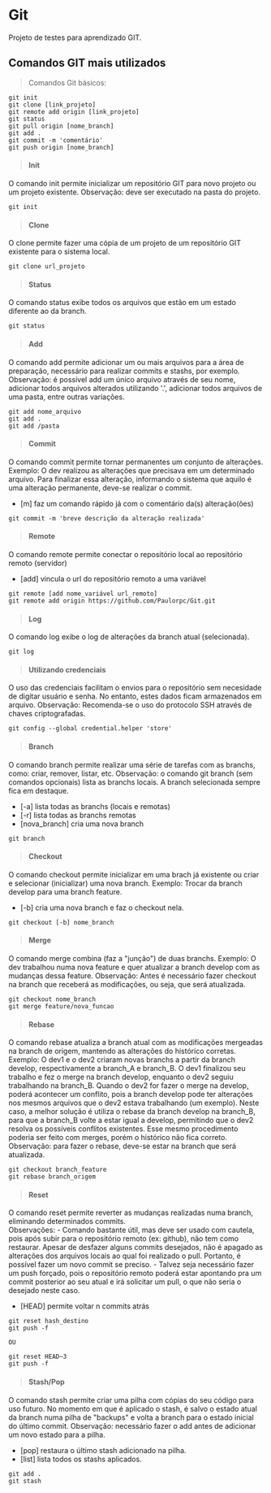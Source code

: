 # Git
Projeto de testes para aprendizado GIT. 

## Comandos GIT mais utilizados

> Comandos Git básicos:
```shell
git init
git clone [link_projeto]
git remote add origin [link_projeto]
git status
git pull origin [nome_branch]
git add .
git commit -m 'comentário'
git push origin [nome_branch]
```


> #### Init
O comando init permite inicializar um repositório GIT para novo projeto ou um projeto existente. 
Observação: deve ser executado na pasta do projeto.
```
git init
```


> #### Clone
O clone permite fazer uma cópia de um projeto de um repositório GIT existente para o sistema local. 
```shell
git clone url_projeto
```


> #### Status
O comando status exibe todos os arquivos que estão em um estado diferente ao da branch. 
```shell
git status
```


> #### Add
O comando add permite adicionar um ou mais arquivos para a área de preparação, necessário para realizar commits e stashs, por exemplo.
Observação: é possível add um único arquivo através de seu nome, adicionar todos arquivos alterados utilizando '.', adicionar todos arquivos de uma pasta, entre outras variações.   
```shell
git add nome_arquivo
git add .
git add /pasta
```


> #### Commit
O comando commit permite tornar permanentes um conjunto de alterações.
Exemplo: O dev realizou as alterações que precisava em um determinado arquivo. Para finalizar essa alteração, informando o sistema que aquilo é uma alteração permanente, deve-se realizar o commit.
- [m] faz um comando rápido já com o comentário da(s) alteração(ões) 
```shell
git commit -m 'breve descrição da alteração realizada' 
```


> #### Remote
 O comando remote permite conectar o repositório local ao repositório remoto (servidor)
 - [add] vincula o url do repositório remoto a uma variável 
```shell
git remote [add nome_variável url_remoto]
git remote add origin https://github.com/Paulorpc/Git.git 
```


> #### Log
O comando log exibe o log de alterações da branch atual (selecionada).     
```shell
git log
```


> #### Utilizando credenciais
O uso das credenciais facilitam o envios para o repositório sem necesidade de digitar usuário e senha. No entanto, estes dados ficam armazenados em arquivo. 
Observação: Recomenda-se o uso do protocolo SSH através de chaves criptografadas. 
```shell
git config --global credential.helper 'store'
```


> #### Branch
O comando branch permite realizar uma série de tarefas com as branchs, como: criar, remover, listar, etc.
Observação: o comando git branch (sem comandos opcionais) lista as branchs locais. A branch selecionada sempre fica em destaque.
- [-a] lista todas as branchs (locais e remotas)
- [-r] lista todas as branchs remotas
- [nova_branch] cria uma nova branch
```shell
git branch
```


> #### Checkout
O comando checkout permite inicializar em uma brach já existente ou criar e selecionar (inicializar) uma nova branch. 
Exemplo: Trocar da branch develop para uma branch feature.
- [-b] cria uma nova branch e faz o checkout nela. 
```shell
git checkout [-b] nome_branch
```


> #### Merge
O comando merge combina (faz a "junção") de duas branchs. 
Exemplo: O dev trabalhou numa nova feature e quer atualizar a branch develop com as mudanças dessa feature.
Observação: Antes é necessário fazer checkout na branch que receberá as modificações, ou seja, que será atualizada.   
```shell
git checkout nome_branch
git merge feature/nova_funcao
```


> #### Rebase
O comando rebase atualiza a branch atual com as modificações mergeadas na branch de origem, mantendo as alterações do histórico corretas. 
Exemplo: O dev1 e o dev2 criaram novas branchs a partir da branch develop, respectivamente a branch_A e branch_B. O dev1 finalizou seu trabalho e fez o merge na branch develop, enquanto o dev2 seguiu trabalhando na branch_B. Quando o dev2 for fazer o merge na develop, poderá acontecer um conflito, pois a branch develop pode ter alterações nos mesmos arquivos que o dev2 estava trabalhando (um exemplo). Neste caso, a melhor solução é utiliza o rebase da branch develop na branch_B, para que a branch_B volte a estar igual a develop, permitindo que o dev2 resolva os possíveis conflitos existentes. Esse mesmo procedimento poderia ser feito com merges, porém o histórico não fica correto.
Observação: para fazer o rebase, deve-se estar na branch que será atualizada.    
```shell
git checkout branch_feature
git rebase branch_origem
```


> #### Reset
O comando reset permite reverter as mudanças realizadas numa branch, eliminando determinados commits.    
Observações: - Comando bastante útil, mas deve ser usado com cautela, pois após subir para o repositório remoto (ex: github), não tem como restaurar. Apesar de desfazer alguns commits desejados, não é apagado as alterações dos arquivos locais ao qual foi realizado o pull. Portanto, é possível fazer um novo commit se preciso.
			 - Talvez seja necessário fazer um push forçado, pois o repositório remoto poderá estar apontando pra um commit posterior ao seu atual e irá solicitar um pull, o que não seria o desejado neste caso.
- [HEAD] permite voltar n commits atrás   
```shell
git reset hash_destino 
git push -f 

OU

git reset HEAD~3
git push -f
```


> #### Stash/Pop
O comando stash permite criar uma pilha com cópias do seu código para uso futuro. No momento em que é aplicado o stash, é salvo o estado atual da branch numa pilha de "backups" e volta a branch para o estado inicial do último commit. 
Observação: necessário fazer o add antes de adicionar um novo estado para a pilha.
- [pop] restaura o último stash adicionado na pilha.
- [list] lista todos os stashs aplicados.         
```shell
git add .
git stash 
```
